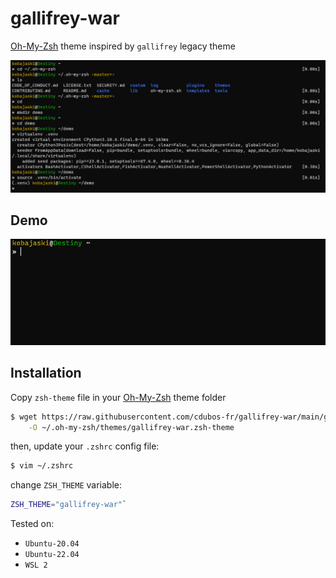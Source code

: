 # gallifrey-war

[Oh-My-Zsh](https://ohmyz.sh/) theme inspired by `gallifrey` legacy theme

![Gallifrey-war theme illustration](resources/demo.png)

## Demo

![Gallifrey-war theme demonstration](resources/demo.gif)

## Installation

Copy `zsh-theme` file in your [Oh-My-Zsh](https://ohmyz.sh/) theme folder

```sh
$ wget https://raw.githubusercontent.com/cdubos-fr/gallifrey-war/main/gallifrey-war.zsh-theme \
    -O ~/.oh-my-zsh/themes/gallifrey-war.zsh-theme
```

then, update your `.zshrc` config file:
```sh
$ vim ~/.zshrc
```
change `ZSH_THEME` variable:
```sh
ZSH_THEME="gallifrey-war"`
```

Tested on:
- `Ubuntu-20.04`
- `Ubuntu-22.04`
- `WSL 2`
